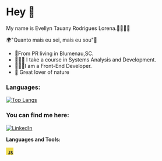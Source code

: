 # Hey 👋

My name is Evellyn Tauany Rodrigues Lorena.🙋‍♀️🏳️‍🌈

  🌍"Quanto mais eu sei, mais eu sou"💪


- 📌From PR living in Blumenau,SC.
- 👨🏼‍🎓 I take a course in Systems Analysis and Development.
- 👩🏻‍💻I am a Front-End Developer.
- 🍃 Great lover of nature

### Languages:
 [![Top Langs](https://github-readme-stats.vercel.app/api/top-langs/?username=evellyntauany&layout=compact&theme=dark&hide=Objective-C,PureBasic&hide_title=true)](https://github.com/anuraghazra/github-readme-stats)
 
 ### You can find me here:
 <a href="https://www.linkedin.com/in/evellyn-tauany-rodrigues-lorena-077909178/"><img alt="LinkedIn" title="LinkedIn" height="32" width="32" src="https://raw.githubusercontent.com/peterthehan/peterthehan/master/assets/linkedin.svg"></a>
 
**Languages and Tools:**  

<code><img height="20" src="https://raw.githubusercontent.com/github/explore/80688e429a7d4ef2fca1e82350fe8e3517d3494d/topics/javascript/javascript.png"></code>
